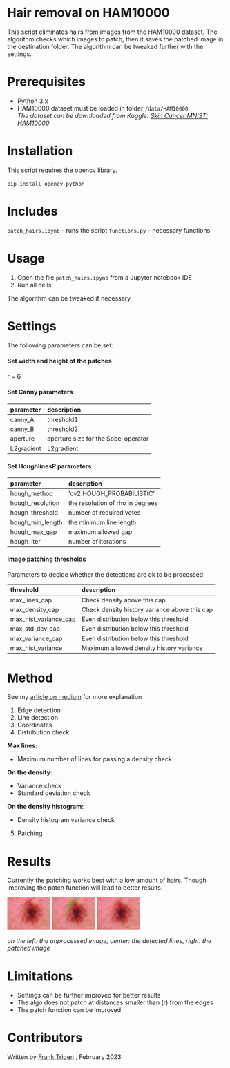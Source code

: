 
# Hair removal on HAM10000
This script eliminates hairs from images from the HAM10000 dataset. The algorithm checks which images to patch, then it saves the patched image in the destination folder. The algorithm can be tweaked further with the settings.

# Prerequisites 

- Python 3.x
- HAM10000 dataset must be loaded in folder `/data/HAM10000`<br>
*The dataset can be downloaded from Kaggle: [Skin Cancer MNIST: HAM10000
](https://www.kaggle.com/datasets/kmader/skin-cancer-mnist-ham10000)*

# Installation

This script requires the opencv library.

`pip install opencv-python`

# Includes

`patch_hairs.ipynb` - runs the script
`functions.py` - necessary functions

# Usage

1. Open the file `patch_hairs.ipynb` from a Jupyter notebook IDE<br>
2. Run all cells

The algorithm can be tweaked if necessary<br>


# Settings
The following parameters can be set:

#### Set width and height of the patches
r = 6

#### Set Canny parameters

| parameter | description |
| :-- | :--- | 
| canny_A  | threshold1 | 
| canny_B  | threshold2 | 
| aperture   | aperture size for the Sobel operator | 
| L2gradient | L2gradient  | 

#### Set HoughlinesP parameters

| parameter | description |
| :-- | :--- | 
| hough_method     |  'cv2.HOUGH_PROBABILISTIC' | 
| hough_resolution |    the resolution of rho in degrees | 
| hough_threshold  |    number of required votes | 
| hough_min_length |    the minimum line length | 
| hough_max_gap    |    maximum allowed gap | 
| hough_iter       |    number of iterations | 

#### Image patching thresholds
Parameters to decide whether the detections are ok to be processed

| threshold | description |
| :-- | :--- | 
| max_lines_cap  | Check density above this cap |
| max_density_cap  | Check density history variance above this cap |
| max_hist_variance_cap  |  Even distribution below this threshold |
| max_std_dev_cap  |  Even distribution below this threshold |
| max_variance_cap  |  Even distribution below this threshold |
| max_hist_variance  |  Maximum allowed density history variance |

# Method

See my [article on medium](https://medium.com/@francode77/hair-removal-from-the-ham-dataset-2e884a423335) for more explanation

1. Edge detection
2. Line detection
3. Coordinates
4. Distribution check:

**Max lines:**<br>
- Maximum number of lines for passing a density check

**On the density:**<br>
- Variance check<br>
- Standard deviation check<br>

**On the density histogram:**<br>
- Density histogram variance check<br> 
  
5. Patching

# Results

Currently the patching works best with a low amount of hairs. Though improving the patch function will lead to better results.

<p float="center">
  <img src="https://github.com/Francode77/hair_removal_ham10000/blob/main/assets/OISIC_0024306.jpg" width="100" />
  <img src="https://github.com/Francode77/hair_removal_ham10000/blob/main/assets/pISIC_0024306.jpg" width="100" /> 
  <img src="https://github.com/Francode77/hair_removal_ham10000/blob/main/assets/ISIC_0024306.jpg" width="100" />
</p> 

*on the left: the unprocessed image, center: the detected lines, right: the patched image*

# Limitations
- Settings can be further improved for better results
- The algo does not patch at distances smaller than (r) from the edges
- The patch function can be improved

# Contributors

Written by [Frank Trioen](https://www.linkedin.com/in/frank-trioen-21b71135) , February 2023
 